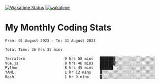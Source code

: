 [![Wakatime Status](https://github.com/noopurphalak/noopurphalak/workflows/wakatime-status-update/badge.svg)](https://github.com/noopurphalak/noopurphalak/actions/workflows/main.yml)
[![wakatime](https://wakatime.com/badge/user/80ace140-ef40-4fdd-b8ed-f3be3d2e1aea.svg)](https://wakatime.com/@80ace140-ef40-4fdd-b8ed-f3be3d2e1aea)

# My Monthly Coding Stats

<!--START_SECTION:waka-->

```txt
From: 01 August 2023 - To: 31 August 2023

Total Time: 36 hrs 35 mins

Terraform                  9 hrs 58 mins   ██████▓░░░░░░░░░░░░░░░░░░   27.08 %
Vue.js                     9 hrs 48 mins   ██████▓░░░░░░░░░░░░░░░░░░   26.63 %
Python                     8 hrs 45 mins   ██████░░░░░░░░░░░░░░░░░░░   23.75 %
YAML                       1 hr 12 mins    ▓░░░░░░░░░░░░░░░░░░░░░░░░   03.27 %
Bash                       1 hr 9 mins     ▓░░░░░░░░░░░░░░░░░░░░░░░░   03.15 %
```

<!--END_SECTION:waka-->
